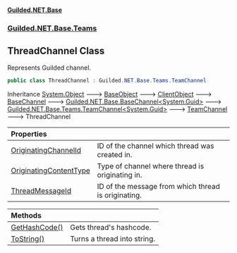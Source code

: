 #### [Guilded.NET.Base](Guilded_NET_Base.md 'Guilded.NET.Base')
### [Guilded.NET.Base.Teams](Guilded_NET_Base.md#Guilded_NET_Base_Teams 'Guilded.NET.Base.Teams')
## ThreadChannel Class
Represents Guilded channel.  
```csharp
public class ThreadChannel : Guilded.NET.Base.Teams.TeamChannel
```

Inheritance [System.Object](https://docs.microsoft.com/en-us/dotnet/api/System.Object 'System.Object') &#129106; [BaseObject](BaseObject.md 'Guilded.NET.Base.BaseObject') &#129106; [ClientObject](ClientObject.md 'Guilded.NET.Base.ClientObject') &#129106; [BaseChannel](BaseChannel.md 'Guilded.NET.Base.BaseChannel') &#129106; [Guilded.NET.Base.BaseChannel&lt;](BaseChannel_T_.md 'Guilded.NET.Base.BaseChannel&lt;T&gt;')[System.Guid](https://docs.microsoft.com/en-us/dotnet/api/System.Guid 'System.Guid')[&gt;](BaseChannel_T_.md 'Guilded.NET.Base.BaseChannel&lt;T&gt;') &#129106; [Guilded.NET.Base.Teams.TeamChannel&lt;](TeamChannel_T_.md 'Guilded.NET.Base.Teams.TeamChannel&lt;T&gt;')[System.Guid](https://docs.microsoft.com/en-us/dotnet/api/System.Guid 'System.Guid')[&gt;](TeamChannel_T_.md 'Guilded.NET.Base.Teams.TeamChannel&lt;T&gt;') &#129106; [TeamChannel](TeamChannel.md 'Guilded.NET.Base.Teams.TeamChannel') &#129106; ThreadChannel  

| Properties | |
| :--- | :--- |
| [OriginatingChannelId](ThreadChannel_OriginatingChannelId.md 'Guilded.NET.Base.Teams.ThreadChannel.OriginatingChannelId') | ID of the channel which thread was created in.<br/> |
| [OriginatingContentType](ThreadChannel_OriginatingContentType.md 'Guilded.NET.Base.Teams.ThreadChannel.OriginatingContentType') | Type of channel where thread is originating in.<br/> |
| [ThreadMessageId](ThreadChannel_ThreadMessageId.md 'Guilded.NET.Base.Teams.ThreadChannel.ThreadMessageId') | ID of the message from which thread is originating.<br/> |

| Methods | |
| :--- | :--- |
| [GetHashCode()](ThreadChannel_GetHashCode().md 'Guilded.NET.Base.Teams.ThreadChannel.GetHashCode()') | Gets thread's hashcode.<br/> |
| [ToString()](ThreadChannel_ToString().md 'Guilded.NET.Base.Teams.ThreadChannel.ToString()') | Turns a thread into string.<br/> |
